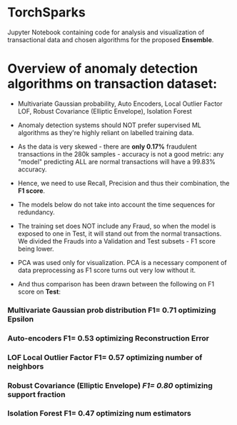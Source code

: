 # TorchSparks
Jupyter Notebook containing code for analysis and visualization of transactional data and chosen algorithms for the proposed **Ensemble**.

# Overview of anomaly detection algorithms on transaction dataset:

* Multivariate Gaussian probability, Auto Encoders, Local Outlier Factor LOF, Robust Covariance (Elliptic Envelope), Isolation Forest

* Anomaly detection systems should NOT prefer supervised ML algorithms as they're highly reliant on labelled training data.
* As the data is very skewed - there are **only 0.17%** fraudulent transactions in the 280k samples -  accuracy is not a good metric: any "model" predicting ALL are normal transactions will have a 99.83% accuracy. 
* Hence, we need to use Recall, Precision and thus their combination, the **F1 score**.
* The models below do not take into account the time sequences for redundancy.
* The training set does NOT include any Fraud, so when the model is exposed to one in Test, it will stand out from the normal transactions. We divided the Frauds into a Validation and Test subsets - F1 score being lower.
* PCA was used only for visualization. PCA is a necessary component of data preprocessing as F1 score turns out very low without it.

* And thus comparison has been drawn between the following on F1 score on **Test**:


### **Multivariate Gaussian prob distribution F1= 0.71** optimizing Epsilon 

### **Auto-encoders F1= 0.53** optimizing Reconstruction Error

### **LOF Local Outlier Factor F1= 0.57** optimizing number of neighbors

### **Robust Covariance (Elliptic Envelope) *F1= 0.80*** optimizing support fraction

### **Isolation Forest F1= 0.47** optimizing num estimators